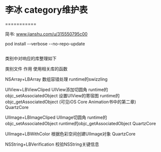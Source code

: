 # 李冰 category维护表
===========

简书: www.jianshu.com/u/315550795c00

pod install --verbose --no-repo-update

##

类别中对响应的库整理如下

类别文件                    作用                                  使用相关库的函数
    
NSArray+LBArray           数组容错处理                            runtime的swizzling

UIView+LBViewCliped       UIView添加切圆角                        runtime的objc_setAssociatedObject
                          设置UIView的寄宿图                      runtime的objc_getAssociatedObject
                          (可见iOS Core Animation书中的第二章)     QuartzCore

UIImage+LBImageCliped     UIImage切圆角                          runtime的objc_setAssociatedObject
                                                                runtime的objc_getAssociatedObject
                                                                QuartzCore

UIImage+LBWithColor       根据色彩空间创建UIImage对象               QuartzCore

NSString+LBVerification   校验NSString关键信息
